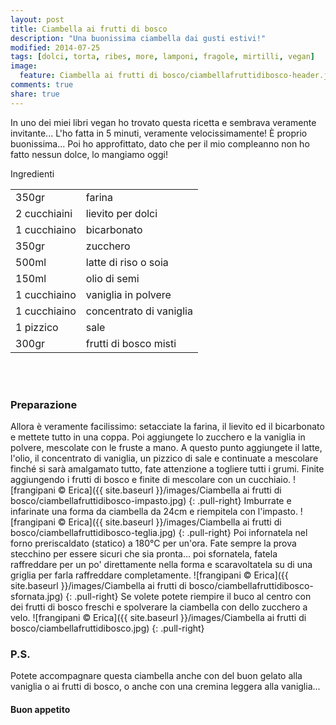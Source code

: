 ```yaml
---
layout: post
title: Ciambella ai frutti di bosco
description: "Una buonissima ciambella dai gusti estivi!"
modified: 2014-07-25
tags: [dolci, torta, ribes, more, lamponi, fragole, mirtilli, vegan]
image:
  feature: Ciambella ai frutti di bosco/ciambellafruttidibosco-header.jpg
comments: true
share: true
---
```


In uno dei miei libri vegan ho trovato questa ricetta e sembrava veramente invitante... L'ho fatta in 5 minuti, veramente velocissimamente! È proprio buonissima... Poi ho approfittato, dato che per il mio compleanno non ho fatto nessun dolce, lo mangiamo oggi!


<div class="ingredients">
  <div class="ingredients-title">Ingredienti</div>
  <table>
    <tbody>
      <tr>
        <td>350gr</td>
        <td>farina</td>
      </tr>
      <tr>
        <td>2 cucchiaini</td>
        <td>lievito per dolci</td>
      </tr>
      <tr>
        <td>1 cucchiaino</td>
        <td>bicarbonato</td>
      </tr>
      <tr>
        <td>350gr</td>
        <td>zucchero</td>
      </tr>
      <tr>
        <td>500ml</td>
        <td>latte di riso o soia</td>
      </tr>
      <tr>
        <td>150ml</td>
        <td>olio di semi</td>
      </tr>
      <tr>
        <td>1 cucchiaino</td>
        <td>vaniglia in polvere</td>
      </tr>
      <tr>
        <td>1 cucchiaino</td>
        <td>concentrato di vaniglia</td>
      </tr>
      <tr>
        <td>1 pizzico</td>
        <td>sale</td>
      </tr>
      <tr>
        <td>300gr</td>
        <td>frutti di bosco misti</td>
      </tr>
    </tbody>
  </table>
  <br></br>
</div>


<h3>
  <font color="grey">
    <i class="icon-cogs"></i>
  </font> Preparazione
</h3>

Allora è veramente facilissimo: setacciate la farina, il lievito ed il bicarbonato e mettete tutto in una coppa. Poi aggiungete lo zucchero e la vaniglia in polvere, mescolate con le fruste a mano. A questo punto aggiungete il latte, l'olio, il concentrato di vaniglia, un pizzico di sale e continuate a mescolare finché si sarà amalgamato tutto, fate attenzione a togliere tutti i grumi. Finite aggiungendo i frutti di bosco e finite di mescolare con un cucchiaio.
![frangipani © Erica]({{ site.baseurl }}/images/Ciambella ai frutti di bosco/ciambellafruttidibosco-impasto.jpg)
{: .pull-right}
Imburrate e infarinate una forma da ciambella da 24cm e riempitela con l'impasto.
![frangipani © Erica]({{ site.baseurl }}/images/Ciambella ai frutti di bosco/ciambellafruttidibosco-teglia.jpg)
{: .pull-right}
Poi infornatela nel forno preriscaldato (statico) a 180°C per un'ora. Fate sempre la prova stecchino per essere sicuri che sia pronta... poi sfornatela, fatela raffreddare per un po' direttamente nella forma e scaravoltatela su di una griglia per farla raffreddare completamente.
![frangipani © Erica]({{ site.baseurl }}/images/Ciambella ai frutti di bosco/ciambellafruttidibosco-sfornata.jpg)
{: .pull-right}
Se volete potete riempire il buco al centro con dei frutti di bosco freschi e spolverare la ciambella con dello zucchero a velo.
![frangipani © Erica]({{ site.baseurl }}/images/Ciambella ai frutti di bosco/ciambellafruttidibosco.jpg)
{: .pull-right}

<h3>
  <font color="#FFCC00">
    <i class="icon-lightbulb"></i>
  </font> P.S.
</h3>

Potete accompagnare questa ciambella anche con del buon gelato alla vaniglia o ai frutti di bosco, o anche con una cremina leggera alla vaniglia...

<h4>Buon appetito
  <font color="red">
    <i class="icon-smile"></i>
  </font>
</h4>
